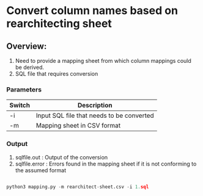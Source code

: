 # Convert column names based on rearchitecting sheet

## Overview:

1. Need to provide a mapping sheet from which column mappings could be derived.
2. SQL file that requires conversion

### Parameters

| Switch | Description |
|--------|-------------|
| -i | Input SQL file that needs to be converted
| -m | Mapping sheet in CSV format

### Output

1. sqlfile.out : Output of the conversion
2. sqlfile.error : Errors found in the mapping sheet if it is not conforming to the assumed format

```python

python3 mapping.py -m rearchitect-sheet.csv -i 1.sql

```